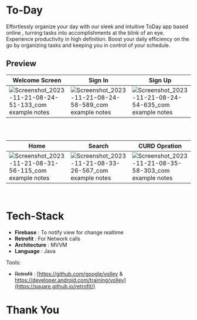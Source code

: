 # To-Day
 Effortlessly organize your day with our sleek and intuitive ToDay app based online , turning tasks into accomplishments at the blink of an eye. Experience productivity in high definition. Boost your daily efficiency on the go by organizing tasks and keeping you in control of your schedule.

## Preview
Welcome Screen | Sign In | Sign Up
--- | --- | ---
![Screenshot_2023-11-21-08-24-51-133_com example notes](https://github.com/rakibul-islam2k23/To-Day/assets/127762528/81175110-f148-440f-b350-bbff4b5d0f75) | ![Screenshot_2023-11-21-08-24-58-589_com example notes](https://github.com/rakibul-islam2k23/To-Day/assets/127762528/5d81e6e1-b388-4dc4-aed9-cb107ba33bf2) | ![Screenshot_2023-11-21-08-24-54-635_com example notes](https://github.com/rakibul-islam2k23/To-Day/assets/127762528/98f72fde-8828-4349-bf83-a03e899c0ff7)
<br />

## 
Home | Search | CURD Opration
--- | --- | ---
![Screenshot_2023-11-21-08-31-56-115_com example notes](https://github.com/rakibul-islam2k23/To-Day/assets/127762528/8c92b532-1d52-4c4c-bc96-735f649b97f6) | ![Screenshot_2023-11-21-08-33-26-567_com example notes](https://github.com/rakibul-islam2k23/To-Day/assets/127762528/6fc6e6e0-a9c7-47ee-9402-875967963b63) | ![Screenshot_2023-11-21-08-35-58-303_com example notes](https://github.com/rakibul-islam2k23/To-Day/assets/127762528/bb360873-c069-40e1-88f2-a21cf4fe030f)

<br />


## 



# Tech-Stack

* __Firebase__ : To notify view for change realtime
* __Retrofit__ : For Network calls
* __Architecture__ : MVVM
* __Language__ : Java


Tools:

- <s>Retrofit</s> : [https://github.com/google/volley & https://developer.android.com/training/volley](https://square.github.io/retrofit/)





# Thank You



